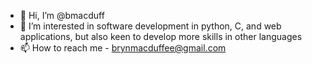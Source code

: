 - 👋 Hi, I’m @bmacduff
- 👀 I’m interested in software development in python, C, and web applications, but also keen to develop more skills in other languages
- 📫 How to reach me - brynmacduffee@gmail.com

<!---
bmacduff/bmacduff is a ✨ special ✨ repository because its `README.md` (this file) appears on your GitHub profile.
You can click the Preview link to take a look at your changes.
--->
